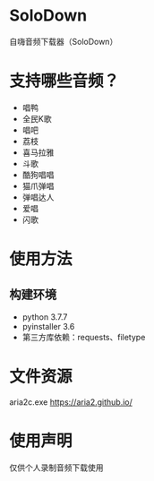 # SoloDown
自嗨音频下载器（SoloDown）

# 支持哪些音频？
- 唱鸭
- 全民K歌
- 唱吧
- 荔枝
- 喜马拉雅
- 斗歌
- 酷狗唱唱
- 猫爪弹唱
- 弹唱达人
- 爱唱
- 闪歌

# 使用方法

## 构建环境
- python 3.7.7
- pyinstaller 3.6
- 第三方库依赖：requests、filetype

# 文件资源
aria2c.exe https://aria2.github.io/

# 使用声明
仅供个人录制音频下载使用
